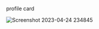 profile card

![Screenshot 2023-04-24 234845](https://user-images.githubusercontent.com/72755430/234113523-a5f6a5ba-452a-469e-9a50-6a6f3cfa3261.png)
